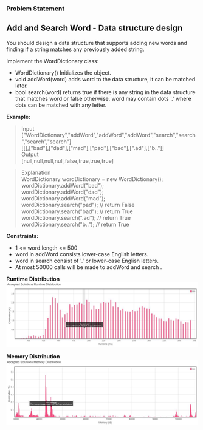 <h3>Problem Statement</h3>

<h2>Add and Search Word - Data structure design</h2>
You should design a data structure that supports adding new words and finding if a string matches any previously added string.<br>

Implement the WordDictionary class:

- WordDictionary() Initializes the object.
- void addWord(word) adds word to the data structure, it can be matched later.
- bool search(word) returns true if there is any string in the data structure that matches word or false otherwise. word may contain dots '.' where dots can be matched with any letter.
 

**Example:**

>Input<br>
>["WordDictionary","addWord","addWord","addWord","search","search","search","search"]<br>
>[[],["bad"],["dad"],["mad"],["pad"],["bad"],[".ad"],["b.."]]<br>
>Output<br>
>[null,null,null,null,false,true,true,true]<br>

>Explanation<br>
>WordDictionary wordDictionary = new WordDictionary();<br>
>wordDictionary.addWord("bad");<br>
>wordDictionary.addWord("dad");<br>
>wordDictionary.addWord("mad");<br>
>wordDictionary.search("pad"); // return False<br>
>wordDictionary.search("bad"); // return True<br>
>wordDictionary.search(".ad"); // return True<br>
>wordDictionary.search("b.."); // return True<br>
 

**Constraints:**
 - 1 <= word.length <= 500
 - word in addWord consists lower-case English letters.
 - word in search consist of  '.' or lower-case English letters.
 - At most 50000 calls will be made to addWord and search .

__Runtime Distribution__<br>
![SNIP](RuntimeDay5.JPG)

__Memory Distribution__<br>
![SNIP](MemoryDay5.JPG)
